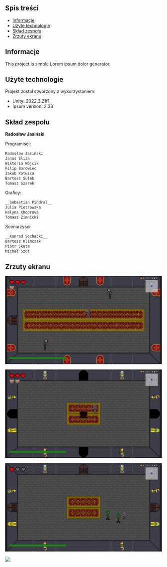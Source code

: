 ## Spis treści
* [Informacje](#informacje)
* [Użyte technologie](#użyte-technologie)
* [Skład zespołu](#skład-zespołu)
* [Zrzuty ekranu](#zrzuty-ekranu)

## Informacje
This project is simple Lorem ipsum dolor generator.
	
## Użyte technologie
Projekt został stworzony z wykorzystaniem:
* Unity: 2022.3.21f1
* Ipsum version: 2.33

## Skład zespołu


**Radosław Jasiński**

Programiści:
```
Radosław Jasiński
Janus Eliza
Wiktoria Wójcik
Filip Borowiec
Jakub Kotwica
Bartosz Sułek
Tomasz Szarek
```

Graficy:
```
__Sebastian Pindral__
Julia Piotrowska
Halyna Khoprova
Tomasz Zimnicki
```

Scenarzyści:
```
__Konrad Sochacki__
Bartosz Klimczak
Piotr Skuta
Michał Szot
```

## Zrzuty ekranu 

![](https://github.com/Pskuta/test/blob/main/ss1.jpg)

![](https://github.com/Pskuta/test/blob/main/ss2.jpg)

![](https://github.com/Pskuta/test/blob/main/ss3.jpg)

![](https://github.com/Pskuta/test/blob/main/ss4.jpg)








